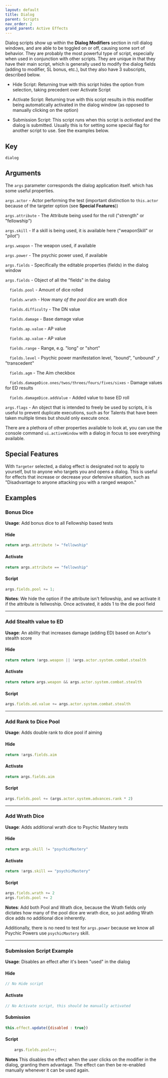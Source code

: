 ```yaml
---
layout: default
title: Dialog
parent: Scripts
nav_order: 2
grand_parent: Active Effects
---
```


Dialog scripts show up within the **Dialog Modifiers** section in roll dialog windows, and are able to be toggled on or off, causing some sort of behavior. They are probably the most powerful type of script, especially when used in conjunction with other scripts. They are unique in that they have their main script, which is generally used to modify the dialog fields (adding to modifier, SL bonus, etc.), but they also have 3 subscripts, described below. 

- Hide Script: Returning true with this script hides the option from selection, taking precedent over Activate Script

- Activate Script: Returning true with this script results in this modifier being automatically activated in the dialog window (as opposed to manually clicking on the option)

- Submission Script: This script runs when this script is *activated* and the dialog is submitted. Usually this is for setting some special flag for another script to use. See the examples below. 


## Key

`dialog`

## Arguments 

The `args` parameter corresponds the dialog application itself. which has some useful properties. 

`args.actor` - Actor performing the test (important distinction to `this.actor` because of the targeter option (see **Special Features**))

`args.attribute` - The Attribute being used for the roll ("strength" or "fellowship")

`args.skill` - If a skill is being used, it is available here ("weaponSkill" or "pilot")

`args.weapon` - The weapon used, if available

`args.power` - The psychic power used, if available

`args.fields` - Specifically the editable properties (fields) in the dialog window

`args.fields` - Object of all the "fields" in the dialog

&emsp;`fields.pool` - Amount of dice rolled

&emsp;`fields.wrath` - How many *of the pool dice* are wrath dice

&emsp;`fields.difficulty` - The DN value

&emsp;`fields.damage` - Base damage value

&emsp;`fields.ap.value` - AP value

&emsp;`fields.ap.value` - AP value

&emsp;`fields.range` - Range, e.g. "long"  or "short" 

&emsp;`fields.level` - Psychic power manifestation level, "bound", "unbound" ,r "transcedent"

&emsp;`fields.agm` - The Aim checkbox

&emsp;`fields.damageDice.ones/twos/threes/fours/fives/sixes` - Damage values for ED results

&emsp;`fields.damageDice.addValue` - Added value to base ED roll 

`args.flags` - An object that is intended to freely be used by scripts, it is useful to prevent duplicate executions, such as for Talents that have been taken multiple times but should only execute once. 

There are a plethora of other properties available to look at, you can use the console command `ui.activeWindow` with a dialog in focus to see everything available.

## Special Features

With `Targeter` selected, a dialog effect is designated not to apply to yourself, but to anyone who targets you and opens a dialog. This is useful for effects that increase or decrease your defensive situation, such as "Disadvantage to anyone attacking you with a ranged weapon."

## Examples

### Bonus Dice

**Usage**: Add bonus dice to all Fellowship based tests

#### Hide
```js
return args.attribute != "fellowship"
```

#### Activate
```js
return args.attribute == "fellowship"
```

#### Script
```js
args.fields.pool += 1;
```

**Notes**: We hide the option if the attribute isn't fellowship, and we activate it if the attribute is fellwoship. Once activated, it adds 1 to the die pool field

---
### Add Stealth value to ED

**Usage**: An ability that increases damage (adding ED) based on Actor's stealth score

#### Hide
```js
return return !args.weapon || !args.actor.system.combat.stealth
```

#### Activate
```js
return return args.weapon && args.actor.system.combat.stealth
 ```

#### Script
```js
args.fields.ed.value += args.actor.system.combat.stealth
```

---
### Add Rank to Dice Pool

**Usage**: Adds double rank to dice pool if aiming

#### Hide
```js
return !args.fields.aim
```

#### Activate
```js
return args.fields.aim
```

#### Script
```js
args.fields.pool += (args.actor.system.advances.rank * 2)
```

---
### Add Wrath Dice

**Usage**: Adds additional wrath dice to Psychic Mastery tests

#### Hide
```js
return args.skill != "psychicMastery"
```

#### Activate
```js
return !args.skill == "psychicMastery"
```

#### Script
```js
args.fields.wrath += 2
args.fields.pool += 2
```

**Notes**: Add both Pool and Wrath dice, because the Wrath fields only dictates how many of the pool dice are wrath dice, so just adding Wrath dice adds no additional dice inherently. 

Additionally, there is no need to test for `args.power` because we know all Psychic Powers use `psychicMastery` skill.

---

### Submission Script Example

**Usage**: Disables an effect after it's been "used" in the dialog

#### Hide
```js
// No Hide script
```

#### Activate
```js
// No Activate script, this should be manually activated
```

#### Submission
```js
this.effect.update({disabled : true})
```

#### Script
```js
    args.fields.pool++;
```

**Notes** This disables the effect when the user clicks on the modifier in the dialog, granting them advantage. The effect can then be re-enabled manually whenever it can be used again.
